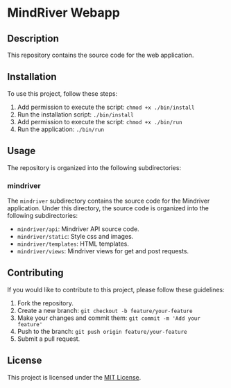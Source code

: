 # MindRiver Webapp

## Description

This repository contains the source code for the web application.

## Installation

To use this project, follow these steps:

1. Add permission to execute the script: `chmod +x ./bin/install`
2. Run the installation script: `./bin/install`
3. Add permission to execute the script: `chmod +x ./bin/run`
4. Run the application: `./bin/run`

## Usage

The repository is organized into the following subdirectories:

### mindriver

The `mindriver` subdirectory contains the source code for the Mindriver application. Under this directory, the source code is organized into the following subdirectories:

- `mindriver/api`: Mindriver API source code.
- `mindriver/static`: Style css and images.
- `mindriver/templates`: HTML templates.
- `mindriver/views`: Mindriver views for get and post requests.


## Contributing

If you would like to contribute to this project, please follow these guidelines:

1. Fork the repository.
2. Create a new branch: `git checkout -b feature/your-feature`
3. Make your changes and commit them: `git commit -m 'Add your feature'`
4. Push to the branch: `git push origin feature/your-feature`
5. Submit a pull request.

## License

This project is licensed under the [MIT License](LICENSE).
